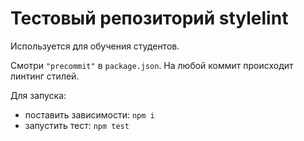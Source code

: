 # Тестовый репозиторий stylelint

Используется для обучения студентов.

Смотри `"precommit"` в `package.json`. На любой коммит происходит линтинг стилей.

Для запуска:

- поставить зависимости: `npm i`
- запустить тест: `npm test`
